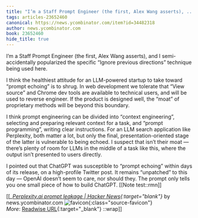```yaml
---
title: "I’m a Staff Prompt Engineer (the first, Alex Wang asserts), ..."
tags: articles-23652460
canonical: https://news.ycombinator.com/item?id=34482318
author: news.ycombinator.com
book: 23652460
hide_title: true
---
```


I’m a Staff Prompt Engineer (the first, Alex Wang asserts), and I semi-accidentally popularized the specific “Ignore previous directions” technique being used here.

I think the healthiest attitude for an LLM-powered startup to take toward “prompt echoing” is to shrug. In web development we tolerate that “View source” and Chrome dev tools are available to technical users, and will be used to reverse engineer. If the product is designed well, the “moat” of proprietary methods will be beyond this boundary.

I think prompt engineering can be divided into “context engineering”, selecting and preparing relevant context for a task, and “prompt programming”, writing clear instructions. For an LLM search application like Perplexity, both matter a lot, but only the final, presentation-oriented stage of the latter is vulnerable to being echoed. I suspect that isn’t their moat — there’s plenty of room for LLMs in the middle of a task like this, where the output isn’t presented to users directly.

I pointed out that ChatGPT was susceptible to “prompt echoing” within days of its release, on a high-profile Twitter post. It remains “unpatched” to this day — OpenAI doesn’t seem to care, nor should they. The prompt only tells you one small piece of how to build ChatGPT.
[[Note test::rmn]]


[[<cite>_[Perplexity.ai prompt leakage | Hacker News](https://news.ycombinator.com/item?id=34482318){:target="_blank"}_</cite> by news.ycombinator.com ![favicon](https://s2.googleusercontent.com/s2/favicons?domain=news.ycombinator.com){:class="source-favicon"}<br>
_More_: [Readwise URL](https://readwise.io/open/463066921){:target="_blank"}
::wrap]]